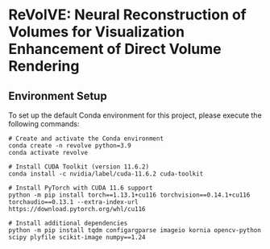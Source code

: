 # ReVolVE: Neural Reconstruction of Volumes for Visualization Enhancement of Direct Volume Rendering

## Environment Setup
To set up the default Conda environment for this project, please execute the following commands:
```
# Create and activate the Conda environment
conda create -n revolve python=3.9
conda activate revolve

# Install CUDA Toolkit (version 11.6.2)
conda install -c nvidia/label/cuda-11.6.2 cuda-toolkit

# Install PyTorch with CUDA 11.6 support
python -m pip install torch==1.13.1+cu116 torchvision==0.14.1+cu116 torchaudio==0.13.1 --extra-index-url https://download.pytorch.org/whl/cu116

# Install additional dependencies
python -m pip install tqdm configargparse imageio kornia opencv-python scipy plyfile scikit-image numpy==1.24
```

##
